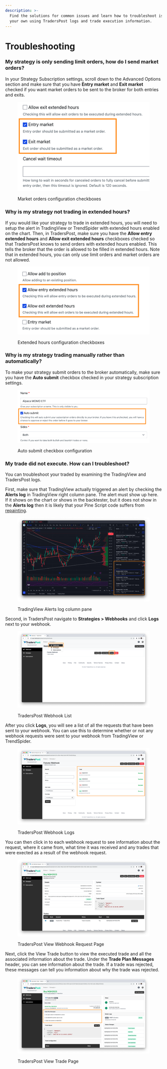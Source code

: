 ```yaml
---
description: >-
  Find the solutions for common issues and learn how to troubleshoot issues on
  your own using TradersPost logs and trade execution information.
---
```


# Troubleshooting

### **My strategy is only sending limit orders, how do I send market orders?**

In your Strategy Subscription settings, scroll down to the Advanced Options section and make sure that you have **Entry market** and **Exit market** checked if you want market orders to be sent to the broker for both entries and exits.

<figure><img src="../.gitbook/assets/Screen Shot 2023-04-03 at 10.53.16 AM.png" alt=""><figcaption><p>Market orders configuration checkboxes</p></figcaption></figure>

### Why is my strategy not trading in extended hours?

If you would like your strategy to trade in extended hours, you will need to setup the alert in TradingView or TrendSpider with extended hours enabled on the chart. Then, in TradersPost, make sure you have the **Allow entry extended hours** and **Allow exit extended hours** checkboxes checked so that TradersPost knows to send orders with extended hours enabled. This tells the broker that the order is allowed to be filled in extended hours. Note that in extended hours, you can only use limit orders and market orders are not allowed.

<figure><img src="../.gitbook/assets/Screen Shot 2023-04-03 at 10.50.39 AM.png" alt=""><figcaption><p>Extended hours configuration checkboxes</p></figcaption></figure>

### Why is my strategy trading manually rather than automatically?

To make your strategy submit orders to the broker automatically, make sure you have the **Auto submit** checkbox checked in your strategy subscription settings.

<figure><img src="../.gitbook/assets/image (1).png" alt=""><figcaption><p>Auto submit checkbox configuration</p></figcaption></figure>

### My trade did not execute. How can I troubleshoot?

You can troubleshoot your traded by examining the TradingView and TradersPost logs.

First, make sure that TradingView actually triggered an alert by checking the **Alerts log** in TradingView right column pane. The alert must show up here. If it shows on the chart or shows in the backtester, but it does not show in the **Alerts log** then it is likely that your Pine Script code suffers from [repainting](../learn/tradingview.md#pine-script-repainting).

<figure><img src="../.gitbook/assets/Screen Shot 2023-04-03 at 10.58.27 AM.png" alt=""><figcaption><p>TradingView Alerts log column pane</p></figcaption></figure>

Second, in TradersPost navigate to **Strategies > Webhooks** and click **Logs** next to your webhook.

<figure><img src="../.gitbook/assets/Screen Shot 2023-04-03 at 11.05.57 AM.png" alt=""><figcaption><p>TradersPost Webhook List</p></figcaption></figure>

After you click **Logs**, you will see a list of all the requests that have been sent to your webhook. You can use this to determine whether or not any webhook requests were sent to your webhook from TradingView or TrendSpider.

<figure><img src="../.gitbook/assets/Screen Shot 2023-04-03 at 11.07.44 AM.png" alt=""><figcaption><p>TradersPost Webhook Logs</p></figcaption></figure>

You can then click in to each webhook request to see information about the request, where it came from, what time it was received and any trades that were exected as a result of the webhook request.

<figure><img src="../.gitbook/assets/Screen Shot 2023-04-03 at 11.10.35 AM.png" alt=""><figcaption><p>TradersPost View Webhook Request Page</p></figcaption></figure>

Next, click the View Trade button to view the executed trade and all the associated information about the trade. Under the **Trade Plan Messages** header, you can see information about the trade. If a trade was rejected, these messages can tell you information about why the trade was rejected.

<figure><img src="../.gitbook/assets/Screen Shot 2023-04-03 at 11.11.48 AM.png" alt=""><figcaption><p>TradersPost View Trade Page</p></figcaption></figure>
